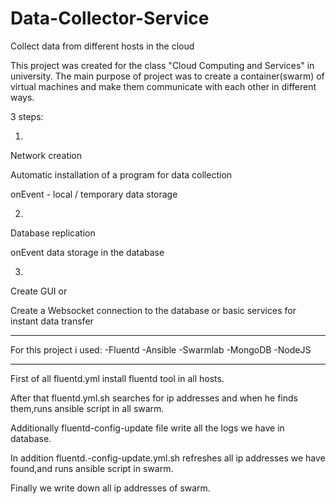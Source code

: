 # Data-Collector-Service
Collect data from different hosts in the cloud

This project was created for the class "Cloud Computing and Services" in university.
The main purpose of project was to create a container(swarm) of virtual machines and make them communicate with each other in different ways.

3 steps:

1)

Network creation

Automatic installation of a program for data collection

onEvent - local / temporary data storage

2)

Database replication

onEvent data storage in the database

3)

Create GUI or

Create a Websocket connection to the database or basic services for instant data transfer

-----------------------------------------------------------
For this project i used:
-Fluentd
-Ansible
-Swarmlab
-MongoDB
-NodeJS

----------------------------------------------------------
First of all fluentd.yml install fluentd tool in all hosts.

After that fluentd.yml.sh searches for ip addresses and when he finds them,runs ansible script in all swarm.

Additionally fluentd-config-update file write all the logs we have in database.

In addition fluentd.-config-update.yml.sh refreshes all ip addresses we have found,and runs ansible script in swarm.

Finally we write down all ip addresses of swarm.



